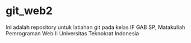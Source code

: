 # git_web2
Ini adalah repository untuk latiahan git pada kelas IF GAB SP, Matakuliah Pemrograman Web II
Universitas Teknokrat Indonesia
